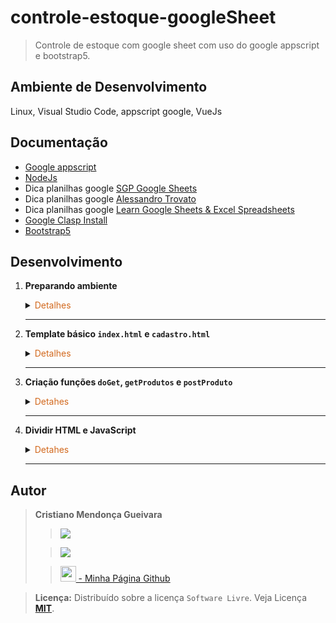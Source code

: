 # controle-estoque-googleSheet

>Controle de estoque com google sheet com uso do google appscript e bootstrap5.
> 
>>

## Ambiente de Desenvolvimento
Linux, Visual Studio Code, appscript google, VueJs

## Documentação
- [Google appscript](https://www.google.com/script/start/)
- [NodeJs](https://nodejs.org/en/download)
- Dica planilhas google [SGP Google Sheets](https://www.youtube.com/@sgpgooglesheets)
- Dica planilhas google [Alessandro Trovato](https://www.youtube.com/@AlessandroTrovato)
- Dica planilhas google [Learn Google Sheets & Excel Spreadsheets](https://www.youtube.com/@ExcelGoogleSheets)
- [Google Clasp Install](https://unpkg.com/browse/@google/clasp@1.1.4/README.md)
- [Bootstrap5](https://getbootstrap.com/docs/5.2/getting-started/introduction/)


## Desenvolvimento
1. <span style="color:383E42"><b>Preparando ambiente</b></span>
    <details><summary><span style="color:Chocolate">Detalhes</span></summary>
    <p>

    - Criar repositório no github com `gitignore` e `README.md`
    - Editar `README` e colocar estrutura básica
    - Criar diretório `readmeImages` e colocar imagens para uso no `README.md`
    - Editar `gitignore` e colocar configuração para `Node, vue, vuejs, vscode/visualstudio code`
        >Use o site [gitignore.io](https://www.toptal.com/developers/gitignore/)
    
    - Instalar o `node js`
    - Criar planilha `Controle Estoque`

    - Incluir modulos node
        Basta pressionar `Enter` após executar o comando até concluir
        ````bash
        npm init
        ````
    - Instalar o `google clasp`
        ```bash
        sudo npm install -g @google/clasp
        npm i -S @types/google-apps-script
        ```
    - Efetuar `login` via navegador
        ```bash
        clasp login
        ```
    - Copiar id do projeto do google appScript(script da planilha). Clonar o projeto
        Consta na url do google appScript
        ```bash
        clasp clone "seuIdProjeto"
        ````
    - Após alguma alteração no arquivo de código
        Comando para atualizar appScript
        ```bash
        clasp push
        ````


    </p>

    </details> 

    ---


2. <span style="color:383E42"><b>Template básico `index.html` e `cadastro.html`</b></span>
    <details><summary><span style="color:Chocolate">Detalhes</span></summary>
    <p>

    - Template `index.html`
        ```html
        <!DOCTYPE html>
        <html lang="pt-br">
            <head>
            <base target="_top">
            <meta charset="utf-8">
            <meta name="viewport" content="width=device-width, initial-scale=1">
            <title>Bootstrap demo</title>
            <link href="https://cdn.jsdelivr.net/npm/bootstrap@5.2.3/dist/css/bootstrap.min.css" rel="stylesheet" integrity="sha384-rbsA2VBKQhggwzxH7pPCaAqO46MgnOM80zW1RWuH61DGLwZJEdK2Kadq2F9CUG65" crossorigin="anonymous">
        </head>
        <body>
            <div class="container mt-3">
                <h1>Controle de Estoque</h1>
                <hr>
                <div class="row">
                    <div class="col-md-4">
                        <div class="card mb-3">
                            <div class="card-header">
                                <h5 class="card-title">Entradas</h5>
                            </div>
                            <div class="card-body">
                                <p class="card-text">
                                    <a href="/registrar-entrada" class="btn btn-primary">Registrar Entrada</a>
                                </p>
                            </div>
                        </div>
                    </div>
                    <div class="col-md-4">
                        <div class="card mb-3">
                            <div class="card-header">
                                <h5 class="card-title">Saídas</h5>
                            </div>
                            <div class="card-body">
                                <p class="card-text">
                                    <a href="/registrar-saida" class="btn btn-primary">Registrar Saída</a>
                                </p>
                            </div>
                        </div>
                    </div>
                    <div class="col-md-4">
                        <div class="card mb-3">
                            <div class="card-header">
                                <h5 class="card-title">Relatórios</h5>
                            </div>
                            <div class="card-body">
                                <p class="card-text">
                                    <a href="/relatorios" class="btn btn-primary">Gerar Relatórios</a>
                                </p>
                            </div>
                        </div>
                    </div>
                </div>
                <hr>
                <div class="row">
                    <div class="col-md-12">
                        <h2>Estoque Atual</h2>
                        <table class="table table-striped table-hover">
                            <thead>
                                <tr>
                                    <th>Nome</th>
                                    <th>Quantidade</th>
                                    <th>Valor Unitário</th>
                                    <th>Valor Total</th>
                                </tr>
                            </thead>
                            <tbody>
                                <tr>
                                    <td>Produto 1</td>
                                    <td>10</td>
                                    <td>R$ 10,00</td>
                                    <td>R$ 100,00</td>
                                    <td>
                                        <a href="/editar-produto/1" class="btn btn-sm btn-warning">Editar</a>
                                        <a href="/excluir-produto/1" class="btn btn-sm btn-danger">Excluir</a>
                                    </td>
                                </tr>
                                <tr>
                                    <td>Produto 2</td>
                                    <td>20</td>
                                    <td>R$ 20,00</td>
                                    <td>R$ 400,00</td>
                                    <td>
                                        <a href="/editar-produto/2" class="btn btn-sm btn-warning">Editar</a>
                                        <a href="/excluir-produto/2" class="btn btn-sm btn-danger">Excluir</a>
                                    </td>
                                </tr>
                            </tbody>
                        </table>
                    </div>
                </div>
            </div>

            
            <script src="https://cdn.jsdelivr.net/npm/bootstrap@5.2.3/dist/js/bootstrap.bundle.min.js" integrity="sha384-kenU1KFdBIe4zVF0s0G1M5b4hcpxyD9F7jL+jjXkk+Q2h455rYXK/7HAuoJl+0I4" crossorigin="anonymous"></script>
        </body>
        </html>
        ```
    
    - Template básico `cadastro`
        ```html
        <!DOCTYPE html>
        <html lang="pt-br">
            <head>
            <base target="_top">
            <meta charset="utf-8">
            <meta name="viewport" content="width=device-width, initial-scale=1">
            <title>Bootstrap demo</title>
            <link href="https://cdn.jsdelivr.net/npm/bootstrap@5.2.3/dist/css/bootstrap.min.css" rel="stylesheet" integrity="sha384-rbsA2VBKQhggwzxH7pPCaAqO46MgnOM80zW1RWuH61DGLwZJEdK2Kadq2F9CUG65" crossorigin="anonymous">
        </head>
        <body>
            <div class="container mt-3">
                <h1>Cadastro de Produtos</h1>
                <hr>
                <form action="/cadastrar-produto" method="post">
                    <div class="mb-3">
                        <label for="nome" class="form-label">Nome do Produto:</label>
                        <input type="text" class="form-control" id="nome" name="nome" required>
                    </div>
                    <div class="mb-3">
                        <label for="nome" class="form-label">Fornecedor:</label>
                        <input type="text" class="form-control" id="nome" name="nome" required>
                    </div>
                    <div class="mb-3">
                        <label for="preco" class="form-label">Preço:</label>
                        <input type="number" class="form-control" id="preco" name="preco" required>
                    </div>
                    <div class="mb-3">
                        <label for="descricao" class="form-label">Descrição:</label>
                        <textarea class="form-control" id="descricao" name="descricao" rows="3" required></textarea>
                    </div>
                    <button type="submit" class="btn btn-primary">Cadastrar</button>
                </form>
                <hr>
                <h2>Lista de Produtos</h2>
                <table class="table table-striped table-hover">
                    <thead>
                        <tr>
                            <th>Nome</th>
                            <th>Preço</th>
                            <th>Ações</th>
                        </tr>
                    </thead>
                    <tbody>
                        <tr>
                            <td>Produto 1</td>
                            <td>R$ 10,00</td>
                            <td>
                                <a href="/editar-produto/1" class="btn btn-sm btn-warning">Editar</a>
                                <a href="/excluir-produto/1" class="btn btn-sm btn-danger">Excluir</a>
                            </td>
                        </tr>
                        <tr>
                            <td>Produto 2</td>
                            <td>R$ 20,00</td>
                            <td>
                                <a href="/editar-produto/2" class="btn btn-sm btn-warning">Editar</a>
                                <a href="/excluir-produto/2" class="btn btn-sm btn-danger">Excluir</a>
                            </td>
                        </tr>
                    </tbody>
                </table>
            </div>

            
            <script src="https://cdn.jsdelivr.net/npm/bootstrap@5.2.3/dist/js/bootstrap.bundle.min.js" integrity="sha384-kenU1KFdBIe4zVF0s0G1M5b4hcpxyD9F7jL+jjXkk+Q2h455rYXK/7HAuoJl+0I4" crossorigin="anonymous"></script>
        </body>
        </html>
        ```

    </p>

    </details> 

    ---

3. <span style="color:383E42"><b>Criação funções `doGet`, `getProdutos` e `postProduto`</b></span>
    <details><summary><span style="color:Chocolate">Detahes</span></summary>
    <p>

    - Criando função principal `doGet`
        Função retorna página `index.html`
        ```javascript
        function doGet(e){
            let temp = 'index';
            if('temp' in e.parameters){
            temp = e.parameters['temp'][0];
            }
            try {
            const html = HtmlService.createTemplateFromFile(temp);
            html.data = {'title':temp+' Page'}
            return html.evaluate();
            }
            catch(err) {
            return ContentService.createTextOutput(JSON.stringify(err))
            }
        }
        ```
    - Função `postProdutos`
        ```javascript
        function getProdutos(){
            // Obtém a planilha ativa
            var sheet = SpreadsheetApp.getActiveSheet();
            // Define o intervalo de dados a ser lido (incluindo cabeçalho)
            var range = sheet.getRange("A1:F");

            // Obtém os valores como uma matriz bidimensional
            var dados = range.getValues();

            // Percorre os dados e imprime cada linha no console
            for (var i = 0; i < dados.length; i++) {
                var linha = dados[i];
                Logger.log("ID: " + linha[0]);
                Logger.log("Produto: " + linha[1]);
                Logger.log("Fornecedor: " + linha[2]);
                Logger.log("Marca: " + linha[3]);
                Logger.log("Tipo: " + linha[4]);
                Logger.log("Data de Cadastro: " + linha[5]);
                Logger.log("-----------------------");
            }

        }
        ```

    - Função `postProduto`
        ```javascript
        function postProdutos(novosDados) {
            // Obtém a planilha ativa
            var sheet = SpreadsheetApp.getActiveSpreadsheet().getSheetByName("Produtos");
            
            // Define o intervalo onde os novos dados serão escritos (sem cabeçalho)
            var range = sheet.getRange(sheet.getLastRow()+1, 1, novosDados.length, novosDados[0].length);
        
            // Escreve os dados na planilha
            range.setValues(novosDados);
        }
        ```


    </p>

    </details> 

    ---

4. <span style="color:383E42"><b>Dividir HTML e JavaScript</b></span>
    <details><summary><span style="color:Chocolate">Detahes</span></summary>
    <p>

    Criação de arquivos para conter o código HTML e JavaScript que podem ser reutilizados. As partes do template index e cadastro serão colocados em arquivos separados.
    - Arquivo com html básico topo `topBasePage.html`.
        ```html
        <script>
        const title = <?= data.title ?>;
        </script>
        <!DOCTYPE html>
        <html lang="pt-br">
            <head>
            <base target="_top">
            <meta charset="utf-8">
            <meta name="viewport" content="width=device-width, initial-scale=1">
            <title>Bootstrap demo</title>
            <link href="https://cdn.jsdelivr.net/npm/bootstrap@5.2.3/dist/css/bootstrap.min.css" rel="stylesheet" integrity="sha384-rbsA2VBKQhggwzxH7pPCaAqO46MgnOM80zW1RWuH61DGLwZJEdK2Kadq2F9CUG65" crossorigin="anonymous">
        </head>
        <body>
        ```
    - Arquivo com html básico fim do html `endBasePage.html`. Contém link js bootstrap.
        ```html
            <script src="https://cdn.jsdelivr.net/npm/bootstrap@5.2.3/dist/js/bootstrap.bundle.min.js" integrity="sha384-kenU1KFdBIe4zVF0s0G1M5b4hcpxyD9F7jL+jjXkk+Q2h455rYXK/7HAuoJl+0I4" crossorigin="anonymous"></script>
        </body>
        </html>
        ```
    - Arquivo com html do menu `menu.html`.
        ```html
        <div class="container mt-3">
        <h1>Controle de Estoque</h1>
        <hr>
        <div class="row">
            <div class="col-md-4">
                <div class="card mb-3">
                    <div class="card-header">
                        <h5 class="card-title">Entradas</h5>
                    </div>
                    <div class="card-body">
                        <p class="card-text">
                            <!-- <a href="/registrar-entrada" class="btn btn-primary">Registrar Entrada</a> -->
                            <a href='?temp=cadastro' class="btn btn-primary" target="_top">Registrar Entrada</a>
                        </p>
                    </div>
                </div>
            </div>
            <div class="col-md-4">
                <div class="card mb-3">
                    <div class="card-header">
                        <h5 class="card-title">Saídas</h5>
                    </div>
                    <div class="card-body">
                        <p class="card-text">
                            <a href="/registrar-saida" class="btn btn-primary">Registrar Saída</a>
                        </p>
                    </div>
                </div>
            </div>
            <div class="col-md-4">
                <div class="card mb-3">
                    <div class="card-header">
                        <h5 class="card-title">Relatórios</h5>
                    </div>
                    <div class="card-body">
                        <p class="card-text">
                            <a href="/relatorios" class="btn btn-primary">Gerar Relatórios</a>
                        </p>
                    </div>
                </div>
            </div>
        </div>
        <hr>
        ```
    - Arquivo com html de `index.html`.
        ```html
                <?!= renderFile('topBasePage') ?>
                <?!= renderFile('menu') ?>
                <div class="row">
                    <div class="col-md-12">
                        <h2>Estoque Atual</h2>
                        <table class="table table-striped table-hover">
                            <thead>
                                <tr>
                                    <th>Nome</th>
                                    <th>Quantidade</th>
                                    <th>Valor Unitário</th>
                                    <th>Valor Total</th>
                                </tr>
                            </thead>
                            <tbody>
                                <tr>
                                    <td>Produto 1</td>
                                    <td>10</td>
                                    <td>R$ 10,00</td>
                                    <td>R$ 100,00</td>
                                    <td>
                                        <a href="/editar-produto/1" class="btn btn-sm btn-warning">Editar</a>
                                        <a href="/excluir-produto/1" class="btn btn-sm btn-danger">Excluir</a>
                                    </td>
                                </tr>
                                <tr>
                                    <td>Produto 2</td>
                                    <td>20</td>
                                    <td>R$ 20,00</td>
                                    <td>R$ 400,00</td>
                                    <td>
                                        <a href="/editar-produto/2" class="btn btn-sm btn-warning">Editar</a>
                                        <a href="/excluir-produto/2" class="btn btn-sm btn-danger">Excluir</a>
                                    </td>
                                </tr>
                            </tbody>
                        </table>
                    </div>
                </div>
            </div>

            
        <?!= renderFile('endBasePage') ?>
        ```


    </p>

    </details> 

    ---


## Autor
><span style="color:383E42"><b>Cristiano Mendonça Gueivara</b> </span>
>
>>[<img src="https://sspectro.github.io/images/githubIcon.png">](https://github.com/sspectro "Meu perfil no github")
>
>><a href="https://linkedin.com/in/cristiano-m-gueivara/"><img src="https://sspectro.github.io/images/linkedinIcon.png"></a> 
>
>>[<img src="https://sspectro.github.io/images/cristiano.jpg" height="25" width="25"> - Minha Página Github](https://sspectro.github.io/#home "Minha Página no github")<br>

><span style="color:383E42"><b>Licença:</b> </span> Distribuído sobre a licença `Software Livre`. Veja Licença **[MIT](https://github.com/sspectro/Net-Core6-Com-Bootstrap5/blob/main/LICENSE)**.